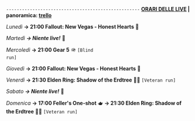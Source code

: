 <code>---------------------------------------------------</code>
<b><u>ORARI DELLE LIVE</u> | panoramica: <a href="https://trello.com/b/iKwdSGf3/sabaku">trello</a></b>

<i>Lunedì</i>
<b>→ 21:00 Fallout: New Vegas - Honest Hearts</b> 🥫

<i>Martedì</i>
<b><i>→ Niente live!</i></b> 🕺

<i>Mercoledì</i>
<b>→ 21:00 Gear 5</b> 🪖 <code>[Blind run]</code>

<i>Giovedì</i>
<b>→ 21:00 Fallout: New Vegas - Honest Hearts</b> 🥫

<i>Venerdì</i>
<b>→ 21:30 Elden Ring: Shadow of the Erdtree</b> 🌲🌑 <code>[Veteran run]</code>

<i>Sabato</i>
<b><i>→ Niente live!</i></b> 🕺

<i>Domenica</i>
<b>→ 17:00 Feller's One-shot</b> 🫖
<b>→ 21:30 Elden Ring: Shadow of the Erdtree</b> 🌲🌑 <code>[Veteran run]</code>
